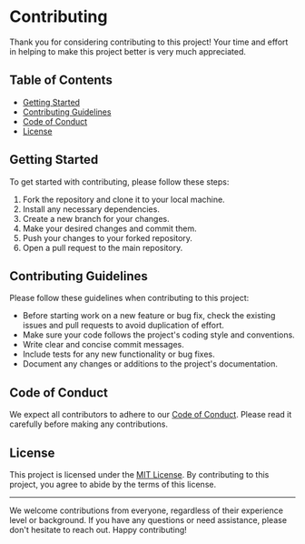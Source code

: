 # Contributing

Thank you for considering contributing to this project! Your time and effort in helping to make this project better is very much appreciated.

## Table of Contents

- [Getting Started](#getting-started)
- [Contributing Guidelines](#contributing-guidelines)
- [Code of Conduct](#code-of-conduct)
- [License](#license)

## Getting Started

To get started with contributing, please follow these steps:

1. Fork the repository and clone it to your local machine.
2. Install any necessary dependencies.
3. Create a new branch for your changes.
4. Make your desired changes and commit them.
5. Push your changes to your forked repository.
6. Open a pull request to the main repository.

## Contributing Guidelines

Please follow these guidelines when contributing to this project:

- Before starting work on a new feature or bug fix, check the existing issues and pull requests to avoid duplication of effort.
- Make sure your code follows the project's coding style and conventions.
- Write clear and concise commit messages.
- Include tests for any new functionality or bug fixes.
- Document any changes or additions to the project's documentation.

## Code of Conduct

We expect all contributors to adhere to our [Code of Conduct](CODE_OF_CONDUCT.md). Please read it carefully before making any contributions.

## License

This project is licensed under the [MIT License](LICENSE). By contributing to this project, you agree to abide by the terms of this license.

---

We welcome contributions from everyone, regardless of their experience level or background. If you have any questions or need assistance, please don't hesitate to reach out. Happy contributing!

